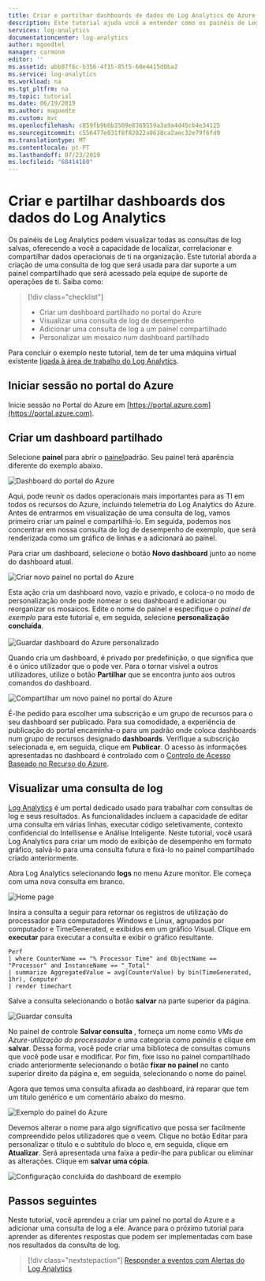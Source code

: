 ```yaml
---
title: Criar e partilhar dashboards de dados do Log Analytics do Azure | Microsoft Docs
description: Este tutorial ajuda você a entender como os painéis de Log Analytics podem visualizar todas as suas consultas de log salvas, oferecendo a você uma única lente para exibir seu ambiente.
services: log-analytics
documentationcenter: log-analytics
author: mgoedtel
manager: carmonm
editor: ''
ms.assetid: abb07f6c-b356-4f15-85f5-60e4415d0ba2
ms.service: log-analytics
ms.workload: na
ms.tgt_pltfrm: na
ms.topic: tutorial
ms.date: 06/19/2019
ms.author: magoedte
ms.custom: mvc
ms.openlocfilehash: c859fb9b8b3509e8369559a3a9a4d45cb4e34125
ms.sourcegitcommit: c556477e031f8f82022a8638ca2aec32e79f6fd9
ms.translationtype: MT
ms.contentlocale: pt-PT
ms.lasthandoff: 07/23/2019
ms.locfileid: "68414160"
---
```

# <a name="create-and-share-dashboards-of-log-analytics-data"></a>Criar e partilhar dashboards dos dados do Log Analytics

Os painéis de Log Analytics podem visualizar todas as consultas de log salvas, oferecendo a você a capacidade de localizar, correlacionar e compartilhar dados operacionais de ti na organização.  Este tutorial aborda a criação de uma consulta de log que será usada para dar suporte a um painel compartilhado que será acessado pela equipe de suporte de operações de ti.  Saiba como:

> [!div class="checklist"]
> * Criar um dashboard partilhado no portal do Azure
> * Visualizar uma consulta de log de desempenho 
> * Adicionar uma consulta de log a um painel compartilhado 
> * Personalizar um mosaico num dashboard partilhado

Para concluir o exemplo neste tutorial, tem de ter uma máquina virtual existente [ligada à área de trabalho do Log Analytics](quick-collect-azurevm.md).  
 
## <a name="sign-in-to-azure-portal"></a>Iniciar sessão no portal do Azure
Inicie sessão no Portal do Azure em [https://portal.azure.com](https://portal.azure.com). 

## <a name="create-a-shared-dashboard"></a>Criar um dashboard partilhado
Selecione **painel** para abrir o [painel](../../azure-portal/azure-portal-dashboards.md)padrão. Seu painel terá aparência diferente do exemplo abaixo.

![Dashboard do portal do Azure](media/tutorial-logs-dashboards/log-analytics-portal-dashboard.png)

Aqui, pode reunir os dados operacionais mais importantes para as TI em todos os recursos do Azure, incluindo telemetria do Log Analytics do Azure.  Antes de entrarmos em visualização de uma consulta de log, vamos primeiro criar um painel e compartilhá-lo.  Em seguida, podemos nos concentrar em nossa consulta de log de desempenho de exemplo, que será renderizada como um gráfico de linhas e a adicionará ao painel.  

Para criar um dashboard, selecione o botão **Novo dashboard** junto ao nome do dashboard atual.

![Criar novo painel no portal do Azure](media/tutorial-logs-dashboards/log-analytics-create-dashboard-01.png)

Esta ação cria um dashboard novo, vazio e privado, e coloca-o no modo de personalização onde pode nomear o seu dashboard e adicionar ou reorganizar os mosaicos. Edite o nome do painel e especifique o *painel de exemplo* para este tutorial e, em seguida, selecione **personalização concluída**.<br><br> ![Guardar dashboard do Azure personalizado](media/tutorial-logs-dashboards/log-analytics-create-dashboard-02.png)

Quando cria um dashboard, é privado por predefinição, o que significa que é o único utilizador que o pode ver. Para o tornar visível a outros utilizadores, utilize o botão **Partilhar** que se encontra junto aos outros comandos do dashboard.

![Compartilhar um novo painel no portal do Azure](media/tutorial-logs-dashboards/log-analytics-share-dashboard.png) 

É-lhe pedido para escolher uma subscrição e um grupo de recursos para o seu dashboard ser publicado. Para sua comodidade, a experiência de publicação do portal encaminha-o para um padrão onde coloca dashboards num grupo de recursos designado **dashboards**.  Verifique a subscrição selecionada e, em seguida, clique em **Publicar**.  O acesso às informações apresentadas no dashboard é controlado com o [Controlo de Acesso Baseado no Recurso do Azure](../../role-based-access-control/role-assignments-portal.md).   

## <a name="visualize-a-log-query"></a>Visualizar uma consulta de log
[Log Analytics](../log-query/get-started-portal.md) é um portal dedicado usado para trabalhar com consultas de log e seus resultados. As funcionalidades incluem a capacidade de editar uma consulta em várias linhas, executar código seletivamente, contexto confidencial do Intellisense e Análise Inteligente. Neste tutorial, você usará Log Analytics para criar um modo de exibição de desempenho em formato gráfico, salvá-lo para uma consulta futura e fixá-lo no painel compartilhado criado anteriormente.

Abra Log Analytics selecionando **logs** no menu Azure monitor. Ele começa com uma nova consulta em branco.

![Home page](media/tutorial-logs-dashboards/homepage.png)

Insira a consulta a seguir para retornar os registros de utilização do processador para computadores Windows e Linux, agrupados por computador e TimeGenerated, e exibidos em um gráfico Visual. Clique em **executar** para executar a consulta e exibir o gráfico resultante.

```Kusto
Perf 
| where CounterName == "% Processor Time" and ObjectName == "Processor" and InstanceName == "_Total" 
| summarize AggregatedValue = avg(CounterValue) by bin(TimeGenerated, 1hr), Computer 
| render timechart
```

Salve a consulta selecionando o botão **salvar** na parte superior da página.

![Guardar consulta](media/tutorial-logs-dashboards/save-query.png)

No painel de controle **Salvar consulta** , forneça um nome como *VMs do Azure-utilização do processador* e uma categoria como *painéis* e clique em **salvar**.  Dessa forma, você pode criar uma biblioteca de consultas comuns que você pode usar e modificar.  Por fim, fixe isso no painel compartilhado criado anteriormente selecionando o botão **fixar no painel** no canto superior direito da página e, em seguida, selecionando o nome do painel.

Agora que temos uma consulta afixada ao dashboard, irá reparar que tem um título genérico e um comentário abaixo do mesmo.

![Exemplo do painel do Azure](media/tutorial-logs-dashboards/log-analytics-modify-dashboard-01.png)

 Devemos alterar o nome para algo significativo que possa ser facilmente compreendido pelos utilizadores que o veem.  Clique no botão Editar para personalizar o título e o subtítulo do bloco e, em seguida, clique em **Atualizar**.  Será apresentada uma faixa a pedir-lhe para publicar ou eliminar as alterações.  Clique em **salvar uma cópia**.  

![Configuração concluída do dashboard de exemplo](media/tutorial-logs-dashboards/log-analytics-modify-dashboard-02.png)

## <a name="next-steps"></a>Passos seguintes
Neste tutorial, você aprendeu a criar um painel no portal do Azure e a adicionar uma consulta de log a ele.  Avance para o próximo tutorial para aprender as diferentes respostas que podem ser implementadas com base nos resultados da consulta de log.  

> [!div class="nextstepaction"]
> [Responder a eventos com Alertas do Log Analytics](tutorial-response.md)
